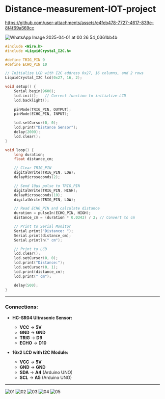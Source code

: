 # Distance-measurement-IOT-project

https://github.com/user-attachments/assets/e4feb478-7727-4617-839e-8f4f69a669cc

![WhatsApp Image 2025-04-01 at 00 26 54_0361bb4b](https://github.com/user-attachments/assets/23872c8c-6b9c-4f30-a840-211c6a761ebe)

```cpp
#include <Wire.h>
#include <LiquidCrystal_I2C.h>

#define TRIG_PIN 9
#define ECHO_PIN 10

// Initialize LCD with I2C address 0x27, 16 columns, and 2 rows
LiquidCrystal_I2C lcd(0x27, 16, 2);

void setup() {
    Serial.begin(9600);  
    lcd.init();   // Correct function to initialize LCD
    lcd.backlight();
    
    pinMode(TRIG_PIN, OUTPUT);
    pinMode(ECHO_PIN, INPUT);

    lcd.setCursor(0, 0);
    lcd.print("Distance Sensor");
    delay(2000);
    lcd.clear();
}

void loop() {
    long duration;
    float distance_cm;

    // Clear TRIG_PIN
    digitalWrite(TRIG_PIN, LOW);
    delayMicroseconds(2);

    // Send 10µs pulse to TRIG_PIN
    digitalWrite(TRIG_PIN, HIGH);
    delayMicroseconds(10);
    digitalWrite(TRIG_PIN, LOW);

    // Read ECHO_PIN and calculate distance
    duration = pulseIn(ECHO_PIN, HIGH);
    distance_cm = (duration * 0.0343) / 2; // Convert to cm

    // Print to Serial Monitor
    Serial.print("Distance: ");
    Serial.print(distance_cm);
    Serial.println(" cm");

    // Print to LCD
    lcd.clear();
    lcd.setCursor(0, 0);
    lcd.print("Distance:");
    lcd.setCursor(0, 1);
    lcd.print(distance_cm);
    lcd.print(" cm");

    delay(500);
}
```

---

### **Connections:**
- **HC-SR04 Ultrasonic Sensor:**
  - **VCC** → **5V**
  - **GND** → **GND**
  - **TRIG** → **D9**
  - **ECHO** → **D10**
  
- **16x2 LCD with I2C Module:**
  - **VCC** → **5V**
  - **GND** → **GND**
  - **SDA** → **A4** (Arduino UNO)
  - **SCL** → **A5** (Arduino UNO)

---

![01](https://github.com/user-attachments/assets/7fb5e90a-f2fd-4e65-9a3b-c94e4cb909a7)
![02](https://github.com/user-attachments/assets/7c8fabec-0520-4ad7-853c-f2bdd06fe4a0)
![03](https://github.com/user-attachments/assets/c86ca56d-92bd-4479-b28c-91ee35e74cf4)
![04](https://github.com/user-attachments/assets/e2c38784-dddf-40cd-8ac4-2fc58ef11a49)
![05](https://github.com/user-attachments/assets/2791fcc1-566c-4cd1-b186-b0899fac7de6)
